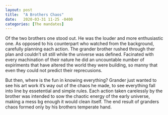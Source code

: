```yaml
---
layout: post
title:  "A Brothers Chaos"
date:   2020-03-31 11-25 -0400
categories: [The mandates]
---
```

Of the two brothers one stood out. He was the louder and more enthusiastic one. As opposed to his counterpart who watched from the background, carefully planning each action. The grander brother rushed through ther plan and couldn’t sit still while the universe was defined. Facinated with every machination of their nature he did an uncountable number of expiriments that have altered the world they were building, so manny that even they could not predict their reprecusions.

But then, where is the fun in knowing everything? Grander just wanted to see his art work it’s way out of the chaos he made, to see everything fall into line by essetential and simple rules. Each action taken carelessly by the brother was intended to sow the chaotic energy of the early universe, making a mess bg enough it would clean itself. The end result of granders chaos formed only by his brothers temperate hand.
